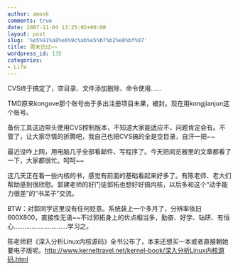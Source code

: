 ```yaml
---
author: amosk
comments: true
date: 2007-11-04 13:25:02+00:00
layout: post
slug: '%e5%91%a8%e6%9c%ab%e5%b7%b2%e8%bf%87'
title: 周末已过~~
wordpress_id: 135
categories:
- Life
---
```


CVS终于搞定了，空目录、文件添加删除、命令使用……

TMD原来kongove那个账号由于多出注册项目未果，被封。现在用kongjianjun这个账号。

备份工具这边带头使用CVS控制版本，不知道大家能适应不，问题肯定会有。不管了，让大家尽情的折腾吧，我自己也把CVS搞的全是空目录，自汗一把~~

最近没咋上网，用电脑几乎全部看邮件、写程序了。今天把阅览器里的文章都看了一下，大家都很忙。呵呵~~

这几天正在看一些内核的书，感觉有前面的基础看起来好多了。有陈老师、老大们帮助感到很欣慰。郭建老师的好门徒郭拓也想好好搞内核，以后多和这个“动手能力很差”的“书呆子”交流。

BTW：对郭同学这里没有任何贬意。系统装上一个多月了，分辨率依旧600X800，直接性无语~~不过郭拓身上的优点相当多，勤奋、好学、钻研、有恒心…………………………学习之。

陈老师把《深入分析Linux内核源码》全书公布了，本来还想买一本或者直接朝她要电子版呢。[http://www.kerneltravel.net/kernel-book/深入分析Linux内核源码.html ](http://www.kerneltravel.net/kernel-book/%E6%B7%B1%E5%85%A5%E5%88%86%E6%9E%90Linux%E5%86%85%E6%A0%B8%E6%BA%90%E7%A0%81.html)
